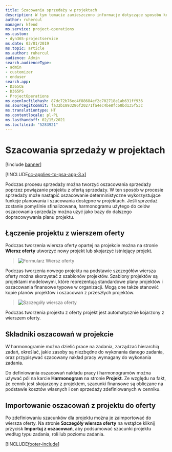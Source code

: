 ```yaml
---
title: Szacowania sprzedaży w projektach
description: W tym temacie zamieszczono informacje dotyczące sposobu korzystania z mechanizmów harmonogramów i szacunków w procesie sprzedaży.
author: ruhercul
manager: kfend
ms.service: project-operations
ms.custom:
- dyn365-projectservice
ms.date: 03/01/2019
ms.topic: article
ms.author: ruhercul
audience: Admin
search.audienceType:
- admin
- customizer
- enduser
search.app:
- D365CE
- D365PS
- ProjectOperations
ms.openlocfilehash: 87dc72b76ec4f88684ef2c702718e1ab631ff936
ms.sourcegitcommit: fa32b1893286f20271fa4ec4be8fc68bd135f53c
ms.translationtype: HT
ms.contentlocale: pl-PL
ms.lasthandoff: 02/15/2021
ms.locfileid: "5283921"
---
```

# <a name="sales-estimates-and-projects"></a>Szacowania sprzedaży w projektach

[!include [banner](../includes/psa-now-project-operations.md)]

[!INCLUDE[cc-applies-to-psa-app-3.x](../includes/cc-applies-to-psa-app-3x.md)]

Podczas procesu sprzedaży można tworzyć oszacowania sprzedaży poprzez powiązanie projektu z ofertą sprzedaży. W ten sposób w procesie sprzedaży może nastąpić oszacowanie deterministyczne wykorzystujące funkcje planowania i szacowania dostępne w projektach. Jeśli sprzedaż zostanie pomyślnie sfinalizowana, harmonogramu użytego do celów oszacowania sprzedaży można użyć jako bazy do dalszego dopracowywania planu projektu.

## <a name="linking-a-project-to-a-quote-line"></a>Łączenie projektu z wierszem oferty

Podczas tworzenia wiersza oferty opartej na projekcie można na stronie **Wiersz oferty** utworzyć nowy projekt lub skojarzyć istniejący projekt. 

> ![Formularz Wiersz oferty](media/project-8.png)
 
Podczas tworzenia nowego projektu na podstawie szczegółów wiersza oferty można skorzystać z szablonów projektów. Szablony projektów są projektami modelowymi, które reprezentują standardowe plany projektów i oszacowania finansowe typowe w organizacji. Mogą one także stanowić kopie planów projektów i oszacowań z przeszłych projektów.

> ![Szczegóły wiersza oferty](media/project-9.png)
  
Podczas tworzenia projektu z oferty projekt jest automatycznie kojarzony z wierszem oferty.

## <a name="components-of-estimates-in-a-project"></a>Składniki oszacowań w projekcie

W harmonogramie można dzielić prace na zadania, zarządzać hierarchią zadań, określać, jakie zasoby są niezbędne do wykonania danego zadania, oraz przypisywać szacowany nakład pracy wymagany do wykonania zadania.

Do definiowania oszacowań nakładu pracy i harmonogramów można używać pól na karcie **Harmonogram** na stronie **Projekt**. Ze względu na fakt, że cennik jest skojarzony z projektem, szacunki finansowe są obliczane na podstawie kosztów własnych i cen sprzedaży zdefiniowanych w cenniku.

## <a name="importing-estimates-from-a-project-into-a-quote"></a>Importowanie oszacowań z projektu do oferty

Po zdefiniowaniu szacunków dla projektu można je zaimportować do wiersza oferty. Na stronie **Szczegóły wiersza oferty** na wstążce kliknij przycisk **Importuj z oszacowań**, aby podsumować szacunki projektu według typu zadania, roli lub poziomu zadania.


[!INCLUDE[footer-include](../includes/footer-banner.md)]